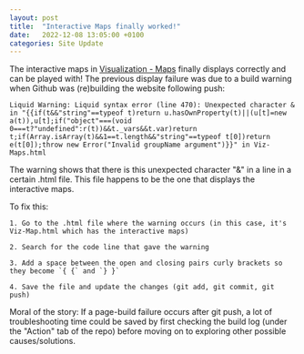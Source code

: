 ```yaml
---
layout: post
title:  "Interactive Maps finally worked!"
date:   2022-12-08 13:05:00 +0100
categories: Site Update
---
```


The interactive maps in [Visualization - Maps](https://phucminhle93.github.io/GPC_Case-Study-1/Viz-Maps.html) finally displays correctly and can be played with! The previous display failure was due to a build warning when Github was (re)building the website following push:

```
Liquid Warning: Liquid syntax error (line 470): Unexpected character & in "{{if(t&&"string"==typeof t)return u.hasOwnProperty(t)||(u[t]=new a(t)),u[t];if("object"===(void 0===t?"undefined":r(t))&&t._vars&&t.var)return t;if(Array.isArray(t)&&1==t.length&&"string"==typeof t[0])return e(t[0]);throw new Error("Invalid groupName argument")}}" in Viz-Maps.html
```

The warning shows that there is this unexpected character "&" in a line in a certain .html file. This file happens to be the one that displays the interactive maps.

To fix this:

    1. Go to the .html file where the warning occurs (in this case, it's Viz-Map.html which has the interactive maps) 

    2. Search for the code line that gave the warning 

    3. Add a space between the open and closing pairs curly brackets so they become `{ {` and `} }` 

    4. Save the file and update the changes (git add, git commit, git push) 

Moral of the story: If a page-build failure occurs after git push, a lot of troubleshooting time could be saved by first checking the build log (under the "Action" tab of the repo) before moving on to exploring other possible causes/solutions. 